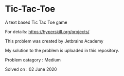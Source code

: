 # Tic-Tac-Toe
 A text based Tic Tac Toe game
 
 For details: https://hyperskill.org/projects/

This problem was created by Jetbrains Academy

My solution to the problem is uploaded in this repository.

Problem catagory : Medium

Solved on : 02 June 2020